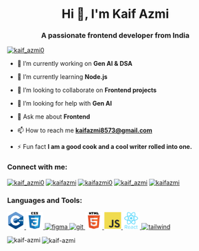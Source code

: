 <h1 align="center">Hi 👋, I'm Kaif Azmi</h1>
<h3 align="center">A passionate frontend developer from India</h3>

<p align="left"> <a href="https://twitter.com/kaif_azmi0" target="blank"><img src="https://img.shields.io/twitter/follow/kaif_azmi0?logo=twitter&style=for-the-badge" alt="kaif_azmi0" /></a> </p>

- 🔭 I’m currently working on **Gen AI & DSA**

- 🌱 I’m currently learning **Node.js**

- 👯 I’m looking to collaborate on **Frontend projects**

- 🤝 I’m looking for help with **Gen AI**

- 💬 Ask me about **Frontend**

- 📫 How to reach me **kaifazmi8573@gmail.com**

- ⚡ Fun fact **I am a good cook and a cool writer rolled into one.**

<h3 align="left">Connect with me:</h3>
<p align="left">
<a href="https://twitter.com/kaif_azmi0" target="blank"><img align="center" src="https://raw.githubusercontent.com/rahuldkjain/github-profile-readme-generator/master/src/images/icons/Social/twitter.svg" alt="kaif_azmi0" height="30" width="40" /></a>
<a href="https://linkedin.com/in/kaifazmi" target="blank"><img align="center" src="https://raw.githubusercontent.com/rahuldkjain/github-profile-readme-generator/master/src/images/icons/Social/linked-in-alt.svg" alt="kaifazmi" height="30" width="40" /></a>
<a href="https://www.codechef.com/users/kaifazmi0" target="blank"><img align="center" src="https://cdn.jsdelivr.net/npm/simple-icons@3.1.0/icons/codechef.svg" alt="kaifazmi0" height="30" width="40" /></a>
<a href="https://www.leetcode.com/kaif_azmi" target="blank"><img align="center" src="https://raw.githubusercontent.com/rahuldkjain/github-profile-readme-generator/master/src/images/icons/Social/leet-code.svg" alt="kaif_azmi" height="30" width="40" /></a>
<a href="https://auth.geeksforgeeks.org/user/kaifazmi" target="blank"><img align="center" src="https://raw.githubusercontent.com/rahuldkjain/github-profile-readme-generator/master/src/images/icons/Social/geeks-for-geeks.svg" alt="kaifazmi" height="30" width="40" /></a>
</p>

<h3 align="left">Languages and Tools:</h3>
<p align="left"> <a href="https://www.w3schools.com/cpp/" target="_blank" rel="noreferrer"> <img src="https://raw.githubusercontent.com/devicons/devicon/master/icons/cplusplus/cplusplus-original.svg" alt="cplusplus" width="40" height="40"/> </a> <a href="https://www.w3schools.com/css/" target="_blank" rel="noreferrer"> <img src="https://raw.githubusercontent.com/devicons/devicon/master/icons/css3/css3-original-wordmark.svg" alt="css3" width="40" height="40"/> </a> <a href="https://www.figma.com/" target="_blank" rel="noreferrer"> <img src="https://www.vectorlogo.zone/logos/figma/figma-icon.svg" alt="figma" width="40" height="40"/> </a> <a href="https://git-scm.com/" target="_blank" rel="noreferrer"> <img src="https://www.vectorlogo.zone/logos/git-scm/git-scm-icon.svg" alt="git" width="40" height="40"/> </a> <a href="https://www.w3.org/html/" target="_blank" rel="noreferrer"> <img src="https://raw.githubusercontent.com/devicons/devicon/master/icons/html5/html5-original-wordmark.svg" alt="html5" width="40" height="40"/> </a> <a href="https://developer.mozilla.org/en-US/docs/Web/JavaScript" target="_blank" rel="noreferrer"> <img src="https://raw.githubusercontent.com/devicons/devicon/master/icons/javascript/javascript-original.svg" alt="javascript" width="40" height="40"/> </a> <a href="https://reactjs.org/" target="_blank" rel="noreferrer"> <img src="https://raw.githubusercontent.com/devicons/devicon/master/icons/react/react-original-wordmark.svg" alt="react" width="40" height="40"/> </a> <a href="https://tailwindcss.com/" target="_blank" rel="noreferrer"> <img src="https://www.vectorlogo.zone/logos/tailwindcss/tailwindcss-icon.svg" alt="tailwind" width="40" height="40"/> </a> </p>

<p><img align="left" src="https://github-readme-stats.vercel.app/api/top-langs?username=kaif-azmi&show_icons=true&locale=en&layout=compact" alt="kaif-azmi" /></p>

<p>&nbsp;<img align="center" src="https://github-readme-stats.vercel.app/api?username=kaif-azmi&show_icons=true&locale=en" alt="kaif-azmi" /></p>
